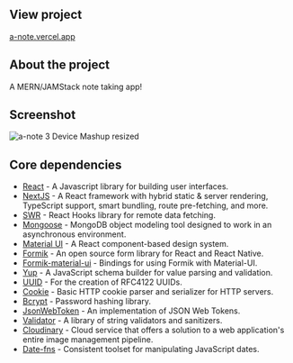 ## View project

[a-note.vercel.app](https://a-note.vercel.app/)

## About the project

A MERN/JAMStack note taking app!

## Screenshot

![a-note 3 Device Mashup resized](https://user-images.githubusercontent.com/4708484/97062612-ac378080-1569-11eb-8415-c75892aa8256.jpg)

## Core dependencies

- [React](https://reactjs.org/) - A Javascript library for building user interfaces.
- [NextJS](https://nextjs.org/) - A React framework with hybrid static & server rendering, TypeScript support, smart bundling, route pre-fetching, and more.
- [SWR](https://www.npmjs.com/package/swr) - React Hooks library for remote data fetching.
- [Mongoose](https://www.npmjs.com/package/mongoose) - MongoDB object modeling tool designed to work in an asynchronous environment.
- [Material UI](https://material-ui.com/) - A React component-based design system.
- [Formik](https://www.npmjs.com/package/formik) - An open source form library for React and React Native.
- [Formik-material-ui](https://www.npmjs.com/package/formik-material-ui) - Bindings for using Formik with Material-UI.
- [Yup](https://www.npmjs.com/package/yup) - A JavaScript schema builder for value parsing and validation.
- [UUID](https://www.npmjs.com/package/uuid) - For the creation of RFC4122 UUIDs.
- [Cookie](https://www.npmjs.com/package/cookie) - Basic HTTP cookie parser and serializer for HTTP servers.
- [Bcrypt](https://www.npmjs.com/package/bcrypt) - Password hashing library.
- [JsonWebToken](https://www.npmjs.com/package/jsonwebtoken) - An implementation of JSON Web Tokens.
- [Validator](https://www.npmjs.com/package/validator) - A library of string validators and sanitizers.
- [Cloudinary](https://www.npmjs.com/package/cloudinary) - Cloud service that offers a solution to a web application's entire image management pipeline.
- [Date-fns](https://www.npmjs.com/package/date-fns) - Consistent toolset for manipulating JavaScript dates.
